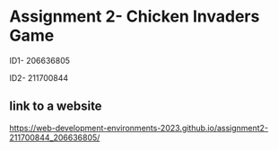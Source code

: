 # Assignment 2- Chicken Invaders Game

ID1- 206636805

ID2- 211700844

## link to a website

https://web-development-environments-2023.github.io/assignment2-211700844_206636805/
